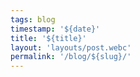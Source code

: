 ```yaml
---
tags: blog
timestamp: '${date}'
title: '${title}'
layout: 'layouts/post.webc'
permalink: '/blog/${slug}/'
---
```

